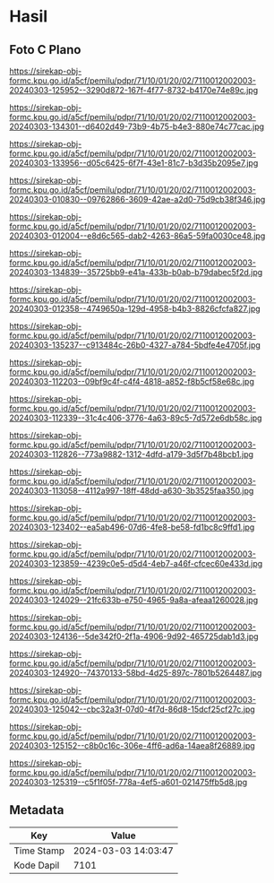 # Hasil

## Foto C Plano

https://sirekap-obj-formc.kpu.go.id/a5cf/pemilu/pdpr/71/10/01/20/02/7110012002003-20240303-125952--3290d872-167f-4f77-8732-b4170e74e89c.jpg

https://sirekap-obj-formc.kpu.go.id/a5cf/pemilu/pdpr/71/10/01/20/02/7110012002003-20240303-134301--d6402d49-73b9-4b75-b4e3-880e74c77cac.jpg

https://sirekap-obj-formc.kpu.go.id/a5cf/pemilu/pdpr/71/10/01/20/02/7110012002003-20240303-133956--d05c6425-6f7f-43e1-81c7-b3d35b2095e7.jpg

https://sirekap-obj-formc.kpu.go.id/a5cf/pemilu/pdpr/71/10/01/20/02/7110012002003-20240303-010830--09762866-3609-42ae-a2d0-75d9cb38f346.jpg

https://sirekap-obj-formc.kpu.go.id/a5cf/pemilu/pdpr/71/10/01/20/02/7110012002003-20240303-012004--e8d6c565-dab2-4263-86a5-59fa0030ce48.jpg

https://sirekap-obj-formc.kpu.go.id/a5cf/pemilu/pdpr/71/10/01/20/02/7110012002003-20240303-134839--35725bb9-e41a-433b-b0ab-b79dabec5f2d.jpg

https://sirekap-obj-formc.kpu.go.id/a5cf/pemilu/pdpr/71/10/01/20/02/7110012002003-20240303-012358--4749650a-129d-4958-b4b3-8826cfcfa827.jpg

https://sirekap-obj-formc.kpu.go.id/a5cf/pemilu/pdpr/71/10/01/20/02/7110012002003-20240303-135237--c913484c-26b0-4327-a784-5bdfe4e4705f.jpg

https://sirekap-obj-formc.kpu.go.id/a5cf/pemilu/pdpr/71/10/01/20/02/7110012002003-20240303-112203--09bf9c4f-c4f4-4818-a852-f8b5cf58e68c.jpg

https://sirekap-obj-formc.kpu.go.id/a5cf/pemilu/pdpr/71/10/01/20/02/7110012002003-20240303-112339--31c4c406-3776-4a63-89c5-7d572e6db58c.jpg

https://sirekap-obj-formc.kpu.go.id/a5cf/pemilu/pdpr/71/10/01/20/02/7110012002003-20240303-112826--773a9882-1312-4dfd-a179-3d5f7b48bcb1.jpg

https://sirekap-obj-formc.kpu.go.id/a5cf/pemilu/pdpr/71/10/01/20/02/7110012002003-20240303-113058--4112a997-18ff-48dd-a630-3b3525faa350.jpg

https://sirekap-obj-formc.kpu.go.id/a5cf/pemilu/pdpr/71/10/01/20/02/7110012002003-20240303-123402--ea5ab496-07d6-4fe8-be58-fd1bc8c9ffd1.jpg

https://sirekap-obj-formc.kpu.go.id/a5cf/pemilu/pdpr/71/10/01/20/02/7110012002003-20240303-123859--4239c0e5-d5d4-4eb7-a46f-cfcec60e433d.jpg

https://sirekap-obj-formc.kpu.go.id/a5cf/pemilu/pdpr/71/10/01/20/02/7110012002003-20240303-124029--21fc633b-e750-4965-9a8a-afeaa1260028.jpg

https://sirekap-obj-formc.kpu.go.id/a5cf/pemilu/pdpr/71/10/01/20/02/7110012002003-20240303-124136--5de342f0-2f1a-4906-9d92-465725dab1d3.jpg

https://sirekap-obj-formc.kpu.go.id/a5cf/pemilu/pdpr/71/10/01/20/02/7110012002003-20240303-124920--74370133-58bd-4d25-897c-7801b5264487.jpg

https://sirekap-obj-formc.kpu.go.id/a5cf/pemilu/pdpr/71/10/01/20/02/7110012002003-20240303-125042--cbc32a3f-07d0-4f7d-86d8-15dcf25cf27c.jpg

https://sirekap-obj-formc.kpu.go.id/a5cf/pemilu/pdpr/71/10/01/20/02/7110012002003-20240303-125152--c8b0c16c-306e-4ff6-ad6a-14aea8f26889.jpg

https://sirekap-obj-formc.kpu.go.id/a5cf/pemilu/pdpr/71/10/01/20/02/7110012002003-20240303-125319--c5f1f05f-778a-4ef5-a601-021475ffb5d8.jpg


## Metadata

| Key        | Value               |
| ---------- | ------------------- |
| Time Stamp | 2024-03-03 14:03:47 |
| Kode Dapil | 7101                |



